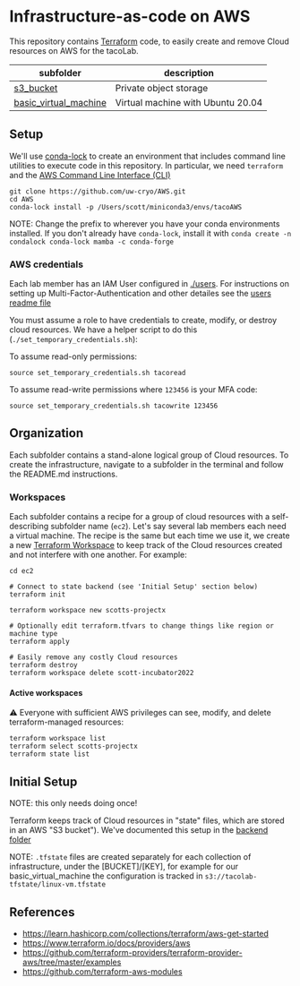 # Infrastructure-as-code on AWS

This repository contains [Terraform](https://www.terraform.io) code, to easily
create and remove Cloud resources on AWS for the tacoLab.

| subfolder | description |
| - | - |
| [s3_bucket](s3_bucket) | Private object storage |
| [basic_virtual_machine](basic_virtual_machine) | Virtual machine with Ubuntu 20.04 |

## Setup

We'll use [conda-lock](https://github.com/conda-incubator/conda-lock) to create an
environment that includes command line utilities to execute code in this repository.
In particular, we need `terraform` and the [AWS Command Line Interface (CLI)](https://aws.amazon.com/cli/)

```
git clone https://github.com/uw-cryo/AWS.git
cd AWS
conda-lock install -p /Users/scott/miniconda3/envs/tacoAWS
```
NOTE: Change the prefix to wherever you have your conda environments installed. If you don't already have `conda-lock`, install it with `conda create -n condalock conda-lock mamba -c conda-forge`

### AWS credentials

Each lab member has an IAM User configured in [./users](./users). For instructions on setting up Multi-Factor-Authentication and other detailes see the [users readme file](./users/readme.md#Console-usage)

You must assume a role to have credentials to create, modify, or destroy cloud resources. We have a helper script to do this (`./set_temporary_credentials.sh`):

To assume read-only permissions:
```
source set_temporary_credentials.sh tacoread
```

To assume read-write permissions where `123456` is your MFA code:
```
source set_temporary_credentials.sh tacowrite 123456
```

## Organization

Each subfolder contains a stand-alone logical group of Cloud resources. To create the infrastructure,
navigate to a subfolder in the terminal and follow the README.md instructions.

### Workspaces
Each subfolder contains a recipe for a group of cloud resources with a self-describing subfolder name (`ec2`). Let's say several lab members each need a virtual machine. The recipe is the same but each time we use it, we create a new [Terraform Workspace](https://www.terraform.io/language/state/workspaces) to keep track of the Cloud resources created and not interfere with one another. For example:

```
cd ec2

# Connect to state backend (see 'Initial Setup' section below)
terraform init

terraform workspace new scotts-projectx

# Optionally edit terraform.tfvars to change things like region or machine type
terraform apply

# Easily remove any costly Cloud resources
terraform destroy
terraform workspace delete scott-incubator2022
```

#### Active workspaces
⚠️ Everyone with sufficient AWS privileges can see, modify, and delete terraform-managed resources:
```
terraform workspace list
terraform select scotts-projectx
terraform state list
```


## Initial Setup

NOTE: this only needs doing once!

Terraform keeps track of Cloud resources in "state" files, which are stored in an AWS "S3 bucket"). We've documented this setup in the [backend folder](./backend)

NOTE: `.tfstate` files are created separately for each collection of infrastructure,
under the [BUCKET]/[KEY], for example for our basic_virtual_machine
the configuration is tracked in `s3://tacolab-tfstate/linux-vm.tfstate`


## References

* https://learn.hashicorp.com/collections/terraform/aws-get-started
* https://www.terraform.io/docs/providers/aws
* https://github.com/terraform-providers/terraform-provider-aws/tree/master/examples
* https://github.com/terraform-aws-modules
